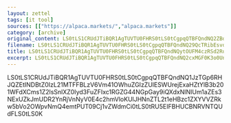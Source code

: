 ```yaml
---
layout: zettel
tags: [it tool]
sources: [["https://alpaca.markets/","alpaca.markets"]]
category: [archive]
original_content: LS0tLS1CRUdJTiBQR1AgTUVTU0FHRS0tLS0tCgpqQTBFQndNQ2ZBdlhXYTN2S29UNDBzQUVBZnZxem9Ha2RLeDhOOHBqcUo5Z1NidHFPMlBzT1hXVWZlZCsrVGpBCnlzRElnZ2tyY3pUUjRwWWdZdnNRWkRCWXBHQWFsNG1FZ0JxWi91L1E1L3QycEs1UWlHc3Nha3RqcXZhU0gyYnMKdFk1bk1ZUFV0RmY1S0tsdnNzRXp2Zll4TC84RW5mK1dDK0l0R0VMZmlFQlYrUEJZUEFxd01rS0M1bXFVKytTRQoxb0IwNWorZEJSQy9TUmFrMUVIbGVxbTA3T01zOUVUZVlhVHgzRHNpbDl4ZTFkUjJSeDEzcXVDZVJReFdzaHJSCnMycWlyNklEK1l5Z2dUOHVrSTVGbG9weDRkUk9YUT09Cj1WRVIwCi0tLS0tRU5EIFBHUCBNRVNTQUdFLS0tLS0K
filename: LS0tLS1CRUdJTiBQR1AgTUVTU0FHRS0tLS0tCgpqQTBFQndNQ29QcTRibEsvdGVqNDBrb0JGbFViRlZVNnNyYlZFRFBKakp3aU81MmxnR0x5Q0NIWU80YmpML1NNCjEvZCtLREdsNGJMWTZyL25GUlFXaWdrMU83TGIrb0F0N0xncThTN0owRG5hOU9CaEU3dnZEYmFEeUE9PQo9bllaOAotLS0tLUVORCBQR1AgTUVTU0FHRS0tLS0tCg==
title: LS0tLS1CRUdJTiBQR1AgTUVTU0FHRS0tLS0tCgpqQTBFQndNQytOUFM4czRSd2RuNDBqd0JNak1jWWQ0dE5GWllibm95Q0ZMT0N4WGVkMWhvMG8wUWxSNkd6K29CCko1UkdNY29SbWxrTG85V1JZU20wM0J3L3ppWnRWaWljRE51NzhUWT0KPTZmOEUKLS0tLS1FTkQgUEdQIE1FU1NBR0UtLS0tLQo=
excerpt: LS0tLS1CRUdJTiBQR1AgTUVTU0FHRS0tLS0tCgpqQTBFQndNQ2cxMGF0K3o0UnQ3NDBrVUJtZTZrN0VJZUtrV3R0N0lvU2JsZjhHVUlNUGZ2N3ozOFN2ajV4MXpNCnY3QzhGcVNNWU9oOEx5Z1NmSW04MkIzN3ZHb0xkK3B6a3VhVHZZc3ArakhXR0ZTRmxkVT0KPXFhbTUKLS0tLS1FTkQgUEdQIE1FU1NBR0UtLS0tLQo=
---
```


LS0tLS1CRUdJTiBQR1AgTUVTU0FHRS0tLS0tCgpqQTBFQndNQ1JzTGp6RHJQZEtINDBtZ0IzL21MTFFBLzV6Vm41OWhuZGIzZUlESWUrejExaHZtYlB3b201WFdXCms1Z2lsSnlXZ0Iyd3FuZFIxc1RGZG44NGpGay9iQXdxNlNIUm1aZEs3NExUZkJmUDR2YnRjVnNyV0E4c2hmVloKUlJHNnZTL2t1eHBzc1ZXYVVZRkw5bVo2OWpvNmQ4emtPUT09Cj1vZWdmCi0tLS0tRU5EIFBHUCBNRVNTQUdFLS0tLS0K
